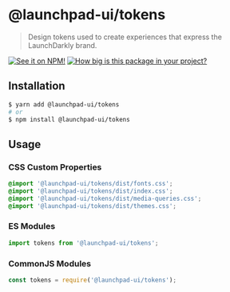 # @launchpad-ui/tokens

> Design tokens used to create experiences that express the LaunchDarkly brand.

[![See it on NPM!](https://img.shields.io/npm/v/@launchpad-ui/tokens?style=for-the-badge)](https://www.npmjs.com/package/@launchpad-ui/tokens)
[![How big is this package in your project?](https://img.shields.io/bundlephobia/minzip/@launchpad-ui/tokens?style=for-the-badge)](https://bundlephobia.com/result?p=@launchpad-ui/tokens)

## Installation

```sh
$ yarn add @launchpad-ui/tokens
# or
$ npm install @launchpad-ui/tokens
```

## Usage

### CSS Custom Properties

```css
@import '@launchpad-ui/tokens/dist/fonts.css';
@import '@launchpad-ui/tokens/dist/index.css';
@import '@launchpad-ui/tokens/dist/media-queries.css';
@import '@launchpad-ui/tokens/dist/themes.css';
```

### ES Modules

```js
import tokens from '@launchpad-ui/tokens';
```

### CommonJS Modules

```js
const tokens = require('@launchpad-ui/tokens');
```
